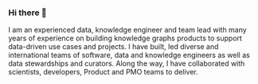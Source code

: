 ### Hi there 👋

I am an experienced data, knowledge engineer and team lead with many years of experience on building knowledge graphs products to support data-driven use cases and projects. I have built, led diverse and international teams of software, data and knowledge engineers as well as data stewardships and curators. Along the way, I have collaborated with scientists, developers, Product and PMO teams to deliver.

<!--
**MFSY/MFSY** is a ✨ _special_ ✨ repository because its `README.md` (this file) appears on your GitHub profile.

Here are some ideas to get you started:

- 🔭 I’m currently working on ...
- 🌱 I’m currently learning ...
- 👯 I’m looking to collaborate on ...
- 🤔 I’m looking for help with ...
- 💬 Ask me about ...
- 📫 How to reach me: ...
- 😄 Pronouns: ...
- ⚡ Fun fact: ...
-->
